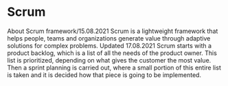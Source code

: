 # Scrum
About Scrum framework/15.08.2021
Scrum is a lightweight framework that helps people, teams and organizations generate value through adaptive solutions for complex problems.
Updated 17.08.2021
Scrum starts with a product backlog, which is a list of all the needs of the product owner. This list is prioritized, depending on what gives the customer the most value. Then a sprint planning is carried out, where a small portion of this entire list is taken and it is decided how that piece is going to be implemented.
